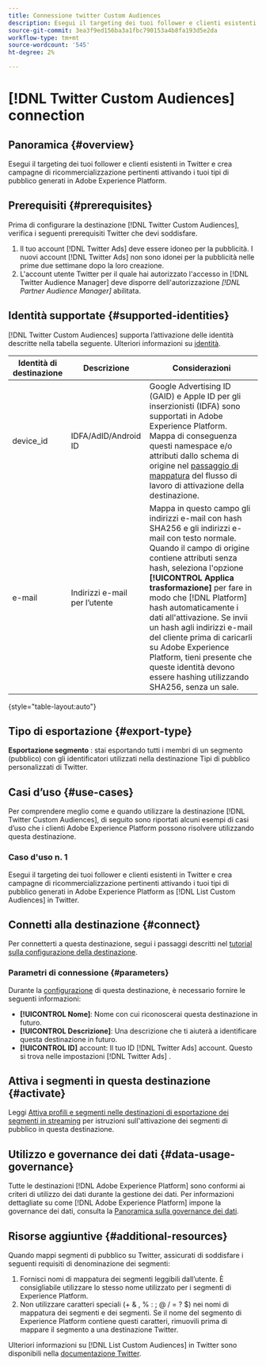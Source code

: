 ```yaml
---
title: Connessione twitter Custom Audiences
description: Esegui il targeting dei tuoi follower e clienti esistenti in Twitter e crea campagne di ricommercializzazione pertinenti attivando i tuoi tipi di pubblico generati in Adobe Experience Platform
source-git-commit: 3ea3f9ed156ba3a1fbc790153a4b8fa193d5e2da
workflow-type: tm+mt
source-wordcount: '545'
ht-degree: 2%

---
```



# [!DNL Twitter Custom Audiences] connection

## Panoramica {#overview}

Esegui il targeting dei tuoi follower e clienti esistenti in Twitter e crea campagne di ricommercializzazione pertinenti attivando i tuoi tipi di pubblico generati in Adobe Experience Platform.

## Prerequisiti {#prerequisites}

Prima di configurare la destinazione [!DNL Twitter Custom Audiences], verifica i seguenti prerequisiti Twitter che devi soddisfare.

1. Il tuo account [!DNL Twitter Ads] deve essere idoneo per la pubblicità. I nuovi account [!DNL Twitter Ads] non sono idonei per la pubblicità nelle prime due settimane dopo la loro creazione.
2. L&#39;account utente Twitter per il quale hai autorizzato l&#39;accesso in [!DNL Twitter Audience Manager] deve disporre dell&#39;autorizzazione *[!DNL Partner Audience Manager]* abilitata.


## Identità supportate {#supported-identities}

[!DNL Twitter Custom Audiences] supporta l’attivazione delle identità descritte nella tabella seguente. Ulteriori informazioni su [identità](https://experienceleague.adobe.com/docs/experience-platform/identity/namespaces.html?lang=en#getting-started).

| Identità di destinazione | Descrizione | Considerazioni |
|---|---|---|
| device_id | IDFA/AdID/Android ID | Google Advertising ID (GAID) e Apple ID per gli inserzionisti (IDFA) sono supportati in Adobe Experience Platform. Mappa di conseguenza questi namespace e/o attributi dallo schema di origine nel [passaggio di mappatura](/help/destinations/ui/activate-segment-streaming-destinations.md#mapping) del flusso di lavoro di attivazione della destinazione. |
| e-mail | Indirizzi e-mail per l’utente | Mappa in questo campo gli indirizzi e-mail con hash SHA256 e gli indirizzi e-mail con testo normale. Quando il campo di origine contiene attributi senza hash, seleziona l&#39;opzione **[!UICONTROL Applica trasformazione]** per fare in modo che [!DNL Platform] hash automaticamente i dati all&#39;attivazione. Se invii un hash agli indirizzi e-mail del cliente prima di caricarli su Adobe Experience Platform, tieni presente che queste identità devono essere hashing utilizzando SHA256, senza un sale. |

{style=&quot;table-layout:auto&quot;}

## Tipo di esportazione {#export-type}

**Esportazione segmento** : stai esportando tutti i membri di un segmento (pubblico) con gli identificatori utilizzati nella destinazione Tipi di pubblico personalizzati di Twitter.

## Casi d’uso {#use-cases}

Per comprendere meglio come e quando utilizzare la destinazione [!DNL Twitter Custom Audiences], di seguito sono riportati alcuni esempi di casi d’uso che i clienti Adobe Experience Platform possono risolvere utilizzando questa destinazione.

### Caso d&#39;uso n. 1

Esegui il targeting dei tuoi follower e clienti esistenti in Twitter e crea campagne di ricommercializzazione pertinenti attivando i tuoi tipi di pubblico generati in Adobe Experience Platform as [!DNL List Custom Audiences] in Twitter.

## Connetti alla destinazione {#connect}

Per connetterti a questa destinazione, segui i passaggi descritti nel [tutorial sulla configurazione della destinazione](../../ui/connect-destination.md).

### Parametri di connessione {#parameters}

Durante la [configurazione](../../ui/connect-destination.md) di questa destinazione, è necessario fornire le seguenti informazioni:

* **[!UICONTROL Nome]**: Nome con cui riconoscerai questa destinazione in futuro.
* **[!UICONTROL Descrizione]**: Una descrizione che ti aiuterà a identificare questa destinazione in futuro.
* **[!UICONTROL ID]** account: Il tuo ID  [!DNL Twitter Ads] account. Questo si trova nelle impostazioni [!DNL Twitter Ads] .

## Attiva i segmenti in questa destinazione {#activate}

Leggi [Attiva profili e segmenti nelle destinazioni di esportazione dei segmenti in streaming](/help/destinations/ui/activate-segment-streaming-destinations.md) per istruzioni sull&#39;attivazione dei segmenti di pubblico in questa destinazione.

## Utilizzo e governance dei dati {#data-usage-governance}

Tutte le destinazioni [!DNL Adobe Experience Platform] sono conformi ai criteri di utilizzo dei dati durante la gestione dei dati. Per informazioni dettagliate su come [!DNL Adobe Experience Platform] impone la governance dei dati, consulta la [Panoramica sulla governance dei dati](https://experienceleague.adobe.com/docs/experience-platform/data-governance/home.html).

## Risorse aggiuntive {#additional-resources}

Quando mappi segmenti di pubblico su Twitter, assicurati di soddisfare i seguenti requisiti di denominazione dei segmenti:

1. Fornisci nomi di mappatura dei segmenti leggibili dall’utente. È consigliabile utilizzare lo stesso nome utilizzato per i segmenti di Experience Platform.
2. Non utilizzare caratteri speciali (+ &amp; , % : ; @ / = ? $) nei nomi di mappatura dei segmenti e dei segmenti. Se il nome del segmento di Experience Platform contiene questi caratteri, rimuovili prima di mappare il segmento a una destinazione Twitter.

Ulteriori informazioni su [!DNL List Custom Audiences] in Twitter sono disponibili nella [documentazione Twitter](https://business.twitter.com/en/help/campaign-setup/campaign-targeting/custom-audiences/lists.html).